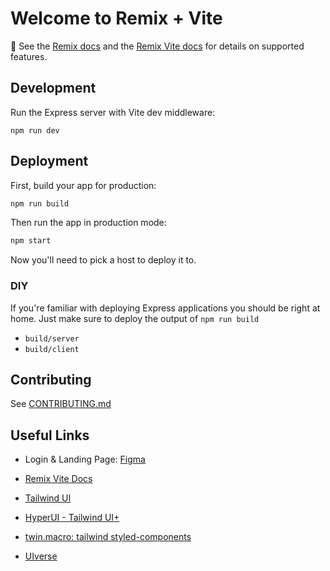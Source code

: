 # Welcome to Remix + Vite

📖 See the [Remix docs](https://remix.run/docs) and the [Remix Vite docs](https://remix.run/docs/en/main/guides/vite) for details on supported features.

## Development

Run the Express server with Vite dev middleware:

```shellscript
npm run dev
```

## Deployment

First, build your app for production:

```sh
npm run build
```

Then run the app in production mode:

```sh
npm start
```

Now you'll need to pick a host to deploy it to.

### DIY

If you're familiar with deploying Express applications you should be right at home. Just make sure to deploy the output of `npm run build`

- `build/server`
- `build/client`

## Contributing

See [CONTRIBUTING.md](CONTRIBUTING.md)

## Useful Links

- Login & Landing Page: [Figma](https://www.figma.com/file/b5YmCc91p1x9LV0laoUBQB/TPO-website?type=design&node-id=0%3A1&mode=design&t=bmIR98w1leq6FpuD-1)

- [Remix Vite Docs](https://remix.run/docs/en/main/guides/vite)

- [Tailwind UI](https://tailwind-template-santosharron.netlify.app)
- [HyperUI - Tailwind UI+](https://www.hyperui.dev)
- [twin.macro: tailwind styled-components](https://github.com/ben-rogerson/twin.macro)
- [UIverse](https://uiverse.io/spotlight)
